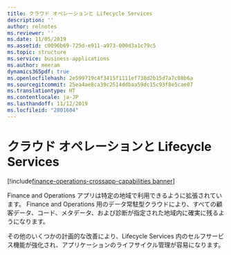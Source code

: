```yaml
---
title: クラウド オペレーションと Lifecycle Services
description: ''
author: relnotes
ms.reviewer: ''
ms.date: 11/05/2019
ms.assetid: c0096b69-725d-e911-a973-000d3a1c79c5
ms.topic: structure
ms.service: business-applications
ms.author: meeram
dynamics365pdf: true
ms.openlocfilehash: 2e599719c4f3415f1111ef738d2b15d7a7c08b6a
ms.sourcegitcommit: 25ea4ae8ca39c2514ddbaa59dc15c93f8e5cae07
ms.translationtype: HT
ms.contentlocale: ja-JP
ms.lasthandoff: 11/12/2019
ms.locfileid: "2801604"
---
```

# <a name="cloud-operations-and-lifecycle-services"></a>クラウド オペレーションと Lifecycle Services

[!include[finance-operations-crossapp-capabilities banner](../includes/finance-operations-crossapp-capabilities.md)]

<!--structure start-->
Finance and Operations アプリは特定の地域で利用できるように拡張されています。 Finance and Operations 用のデータ常駐型クラウドにより、すべての顧客データ、コード、メタデータ、および診断が指定された地域内に確実に残るようになります。 

その他のいくつかの計画的な改善により、Lifecycle Services 内のセルフサービス機能が強化され、アプリケーションのライフサイクル管理が容易になります。
<!--structure end-->



